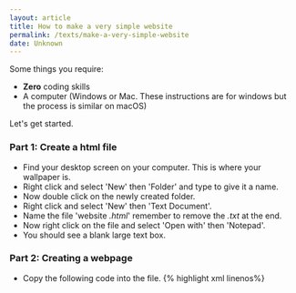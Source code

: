 ```yaml
---
layout: article
title: How to make a very simple website
permalink: /texts/make-a-very-simple-website
date: Unknown
---
```

Some things you require:
- **Zero** coding skills
- A computer (Windows or Mac. These instructions are for windows but the process is similar on macOS)

Let's get started.

### Part 1: Create a html file

- Find your desktop screen on your computer. This is where your wallpaper is.
- Right click and select 'New' then 'Folder' and type to give it a name.
- Now double click on the newly created folder.
- Right click and select 'New' then 'Text Document'.
- Name the file 'website _.html_' remember to remove the _.txt_ at the end.
- Now right click on the file and select 'Open with' then 'Notepad'.
- You should see a blank large text box.

### Part 2: Creating a webpage

- Copy the following code into the file.
{% highlight xml linenos%}
<!DOCTYPE html>
<html>
  <head>
    <title>My Website<title>
  </head>
  <body>
    
  </body>
 </html>
{% endhighlight %}
- Find your folder on the desktop, open it and open the _website.html_ in the browser by double clicking on it. You will see a blank screen. That's because we havn't put any 
